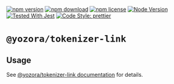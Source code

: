 [![npm version](https://img.shields.io/npm/v/@yozora/tokenizer-link.svg)](https://www.npmjs.com/package/@yozora/tokenizer-link)
[![npm download](https://img.shields.io/npm/dm/@yozora/tokenizer-link.svg)](https://www.npmjs.com/package/@yozora/tokenizer-link)
[![npm license](https://img.shields.io/npm/l/@yozora/tokenizer-link.svg)](https://www.npmjs.com/package/@yozora/tokenizer-link)
[![Node Version](https://img.shields.io/node/v/@yozora/tokenizer-link)](https://github.com/nodejs/node)
[![Tested With Jest](https://img.shields.io/badge/tested_with-jest-9c465e.svg)](https://github.com/facebook/jest)
[![Code Style: prettier](https://img.shields.io/badge/code_style-prettier-ff69b4.svg?style=flat-square)](https://github.com/prettier/prettier)


# `@yozora/tokenizer-link`


## Usage

  See [@yozora/tokenizer-link documentation](https://yozora.guanghechen.com/docs/package/tokenizer-link) for details.
